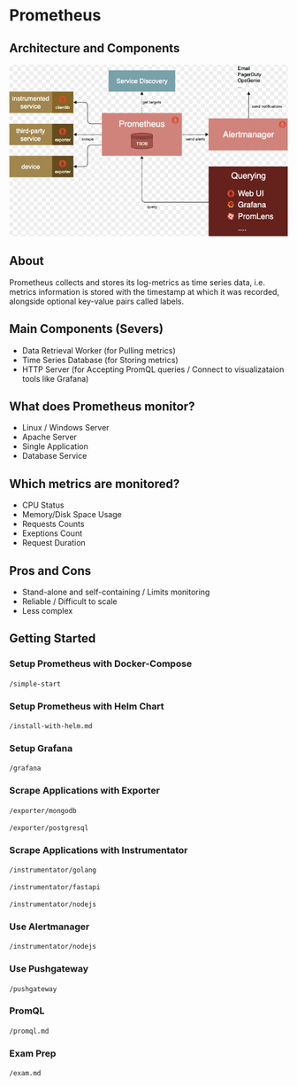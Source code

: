 # Prometheus

## Architecture and Components
![Screenshot](pics/architecture.png)

## About
Prometheus collects and stores its log-metrics as time series data, i.e. metrics information is stored with the timestamp at which it was recorded, alongside optional key-value pairs called labels.

## Main Components (Severs)
- Data Retrieval Worker (for Pulling metrics)
- Time Series Database (for Storing metrics)
- HTTP Server (for Accepting PromQL queries / Connect to visualizataion tools like Grafana)

## What does Prometheus monitor?
- Linux / Windows Server
- Apache Server
- Single Application
- Database Service

## Which metrics are monitored?
- CPU Status
- Memory/Disk Space Usage
- Requests Counts
- Exeptions Count
- Request Duration

## Pros and Cons
- Stand-alone and self-containing / Limits monitoring
- Reliable / Difficult to scale
- Less complex

## Getting Started

### Setup Prometheus with Docker-Compose

`/simple-start`

### Setup Prometheus with Helm Chart

`/install-with-helm.md`

### Setup Grafana

`/grafana`

### Scrape Applications with Exporter

`/exporter/mongodb`

`/exporter/postgresql`


### Scrape Applications with Instrumentator

`/instrumentator/golang`

`/instrumentator/fastapi`

`/instrumentator/nodejs`

### Use Alertmanager

`/instrumentator/nodejs`

### Use Pushgateway

`/pushgateway`

### PromQL

`/promql.md`

### Exam Prep

`/exam.md`
